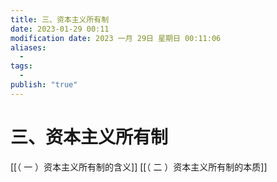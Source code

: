 ```yaml
---
title: 三、资本主义所有制
date: 2023-01-29 00:11
modification date: 2023 一月 29日 星期日 00:11:06
aliases:
  - 
tags:
  - 
publish: "true"
---
```


# 三、资本主义所有制

[[（ 一 ）资本主义所有制的含义]]
[[（ 二 ）资本主义所有制的本质]]
